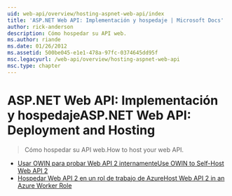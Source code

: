 ```yaml
---
uid: web-api/overview/hosting-aspnet-web-api/index
title: 'ASP.NET Web API: Implementación y hospedaje | Microsoft Docs'
author: rick-anderson
description: Cómo hospedar su API web.
ms.author: riande
ms.date: 01/26/2012
ms.assetid: 500be045-e1e1-478a-97fc-0374645dd95f
msc.legacyurl: /web-api/overview/hosting-aspnet-web-api
msc.type: chapter
---
```

<a name="aspnet-web-api-deployment-and-hosting"></a><span data-ttu-id="c0473-103">ASP.NET Web API: Implementación y hospedaje</span><span class="sxs-lookup"><span data-stu-id="c0473-103">ASP.NET Web API: Deployment and Hosting</span></span>
====================
> <span data-ttu-id="c0473-104">Cómo hospedar su API web.</span><span class="sxs-lookup"><span data-stu-id="c0473-104">How to host your web API.</span></span>


- [<span data-ttu-id="c0473-105">Usar OWIN para probar Web API 2 internamente</span><span class="sxs-lookup"><span data-stu-id="c0473-105">Use OWIN to Self-Host Web API 2</span></span>](use-owin-to-self-host-web-api.md)
- [<span data-ttu-id="c0473-106">Hospedar Web API 2 en un rol de trabajo de Azure</span><span class="sxs-lookup"><span data-stu-id="c0473-106">Host Web API 2 in an Azure Worker Role</span></span>](host-aspnet-web-api-in-an-azure-worker-role.md)
